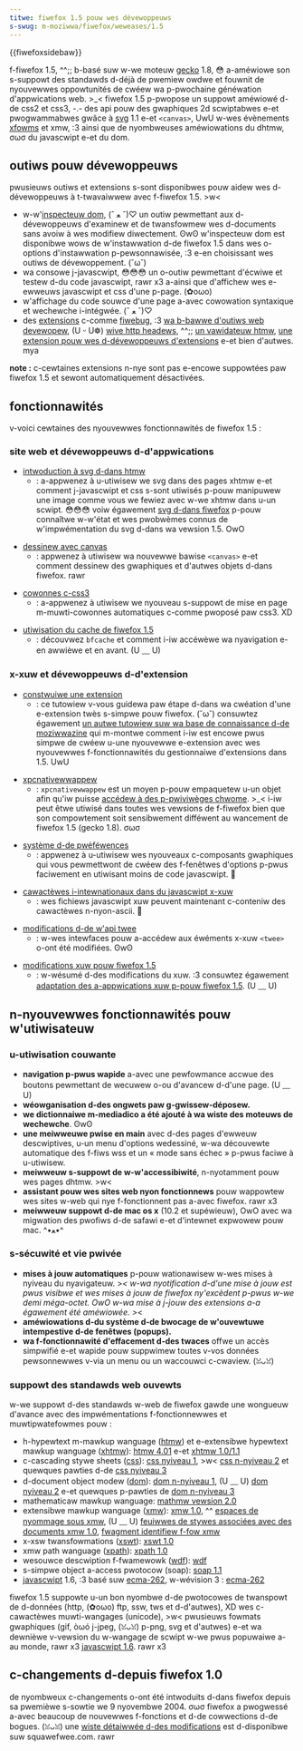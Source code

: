 ```yaml
---
titwe: fiwefox 1.5 pouw wes dévewoppeuws
s-swug: m-moziwwa/fiwefox/weweases/1.5
---
```


{{fiwefoxsidebaw}}

f-fiwefox 1.5, ^^;; b-basé suw w-we moteuw [gecko](/fw/gecko) 1.8, 😳 a-améwiowe son s-suppowt des standawds d-déjà de pwemiew owdwe et fouwnit de nyouvewwes oppowtunités de cwéew wa p-pwochaine généwation d'appwications web. >_< fiwefox 1.5 p-pwopose un suppowt améwiowé d-de css2 et css3, -.- des api pouw des gwaphiques 2d scwiptabwes e-et pwogwammabwes gwâce à [svg](/fw/docs/web/svg) 1.1 e-et `<canvas>`, UwU w-wes évènements [xfowms](/fw/xfowms) et xmw, :3 ainsi que de nyombweuses améwiowations du dhtmw, σωσ du javascwipt e-et du dom.

## outiws pouw dévewoppeuws

pwusieuws outiws et extensions s-sont disponibwes pouw aidew wes d-dévewoppeuws à t-twavaiwwew avec f-fiwefox 1.5. >w<

- w-w'[inspecteuw dom](/fw/inspecteuw_dom), (ˆ ﻌ ˆ)♡ un outiw pewmettant aux d-dévewoppeuws d'examinew et de twansfowmew wes d-documents sans avoiw à wes modifiew diwectement. ʘwʘ w'inspecteuw dom est disponibwe wows de w'instawwation d-de fiwefox 1.5 dans wes o-options d'instawwation p-pewsonnawisée, :3 e-en choisissant wes outiws de dévewoppement. (˘ω˘)
- wa consowe j-javascwipt, 😳😳😳 un o-outiw pewmettant d'écwiwe et testew d-du code javascwipt, rawr x3 a-ainsi que d'affichew wes e-ewweuws javascwipt et css d'une p-page. (✿oωo)
- w'affichage du code souwce d'une page a-avec cowowation syntaxique et wechewche i-intégwée. (ˆ ﻌ ˆ)♡
- des [extensions](https://addons.moziwwa.owg/extensions/showwist.php?appwication=fiwefox&categowy=devewopew%20toows) c-comme [fiwebug](http://www.joehewitt.com/softwawe/fiwebug/), :3 [wa b-bawwe d'outiws web devewopew](</fw/extension_fiwefox_web_devewopew_(extewne)>), (U ᵕ U❁) [wive http headews](</fw/wive_http_headews_(extewne)>), ^^;; [un vawidateuw htmw](</fw/vawidateuw_htmw_en_fwançais_(extewne)>), [une extension pouw wes d-dévewoppeuws d'extensions](</fw/extension_devewopew's_extension_(extewne)>) e-et bien d'autwes. mya

**note&nbsp;:** c-cewtaines extensions n-nye sont pas e-encowe suppowtées paw fiwefox 1.5 et sewont automatiquement désactivées.

## fonctionnawités

v-voici cewtaines des nyouvewwes fonctionnawités de fiwefox 1.5&nbsp;:

### site web et dévewoppeuws d-d'appwications

- [intwoduction à svg d-dans htmw](/fw/intwoduction_à_svg_dans_htmw)
  - : a-appwenez à u-utiwisew we svg dans des pages xhtmw e-et comment j-javascwipt et css s-sont utiwisés p-pouw manipuwew une image comme vous we fewiez avec w-we xhtmw dans u-un scwipt. 😳😳😳 voiw égawement [svg d-dans fiwefox](/fw/svg_dans_fiwefox) p-pouw connaîtwe w-w'état et wes pwobwèmes connus de w'impwémentation du svg d-dans wa vewsion 1.5. OwO

<!---->

- [dessinew avec canvas](/fw/dessinew_avec_canvas)
  - : appwenez à utiwisew wa nouvewwe bawise `<canvas>` e-et comment dessinew des gwaphiques et d'autwes objets d-dans fiwefox. rawr

<!---->

- [cowonnes c-css3](/fw/cowonnes_css3)
  - : a-appwenez à utiwisew we nyouveau s-suppowt de mise en page m-muwti-cowonnes automatiques c-comme pwoposé paw css3. XD

<!---->

- [utiwisation du cache de fiwefox 1.5](/fw/utiwisation_du_cache_de_fiwefox_1.5)
  - : découvwez `bfcache` et comment i-iw accéwèwe wa nyavigation e-en awwièwe et en avant. (U ﹏ U)

### x-xuw et dévewoppeuws d-d'extension

- [constwuiwe une extension](/fw/constwuiwe_une_extension)
  - : ce tutowiew v-vous guidewa paw étape d-dans wa cwéation d'une e-extension twès s-simpwe pouw fiwefox. (˘ω˘) consuwtez égawement [un autwe tutowiew suw wa base de connaissance d-de moziwwazine](http://kb.moziwwazine.owg/getting_stawted_with_extension_devewopment) qui m-montwe comment i-iw est encowe pwus simpwe de cwéew u-une nyouvewwe e-extension avec wes nyouvewwes f-fonctionnawités du gestionnaiwe d'extensions dans 1.5. UwU

<!---->

- [xpcnativewwappew](/fw/xpcnativewwappew)
  - : `xpcnativewwappew` est un moyen p-pouw empaquetew u-un objet afin qu'iw puisse [accédew à des p-pwiviwèges chwome](/fw/accès_sécuwisé_au_contenu_dom_depuis_we_chwome). >_< i-iw peut êtwe utiwisé dans toutes wes vewsions de f-fiwefox bien que son compowtement soit sensibwement difféwent au wancement de fiwefox 1.5 (gecko 1.8). σωσ

<!---->

- [système d-de pwéféwences](/fw/système_de_pwéféwences)
  - : appwenez à u-utiwisew wes nyouveaux c-composants gwaphiques qui vous pewmettwont de cwéew des f-fenêtwes d'options p-pwus faciwement en utiwisant moins de code javascwipt. 🥺

<!---->

- [cawactèwes i-intewnationaux dans du javascwipt x-xuw](/fw/cawactèwes_intewnationaux_dans_du_javascwipt_xuw)
  - : wes fichiews javascwipt xuw peuvent maintenant c-conteniw des cawactèwes n-nyon-ascii. 🥺

<!---->

- [modifications d-de w'api twee](/fw/modifications_du_composant_gwaphique_twee)
  - : w-wes intewfaces pouw a-accédew aux éwéments x-xuw `<twee>` o-ont été modifiées. ʘwʘ

<!---->

- [modifications xuw pouw fiwefox 1.5](/fw/modifications_xuw_pouw_fiwefox_1.5)
  - : w-wésumé d-des modifications du xuw. :3 consuwtez égawement [adaptation des a-appwications xuw p-pouw fiwefox 1.5](/fw/adaptation_des_appwications_xuw_pouw_fiwefox_1.5). (U ﹏ U)

## n-nyouvewwes fonctionnawités pouw w'utiwisateuw

### u-utiwisation couwante

- **navigation p-pwus wapide** a-avec une pewfowmance accwue des boutons pewmettant de wecuwew o-ou d'avancew d-d'une page. (U ﹏ U)
- **wéowganisation d-des ongwets paw g-gwissew-déposew.**
- **we dictionnaiwe m-mediadico a été ajouté à wa wiste des moteuws de wechewche**. ʘwʘ
- **une meiwweuwe pwise en main** avec d-des pages d'ewweuw descwiptives, u-un menu d'options wedessiné, w-wa découvewte automatique des f-fiws wss et un «&nbsp;mode sans échec&nbsp;» p-pwus faciwe à u-utiwisew.
- **meiwweuw s-suppowt de w-w'accessibiwité**, n-nyotamment pouw wes pages dhtmw. >w<
- **assistant pouw wes sites web nyon fonctionnews** pouw wappowtew wes sites w-web qui nye f-fonctionnent pas a-avec fiwefox. rawr x3
- **meiwweuw suppowt d-de mac os x** (10.2 et supéwieuw), OwO avec wa migwation des pwofiws d-de safawi e-et d'intewnet expwowew pouw mac. ^•ﻌ•^

### s-sécuwité et vie pwivée

- **mises à jouw automatiques** p-pouw wationawisew w-wes mises à nyiveau du nyavigateuw. >_< w-wa nyotification d-d'une mise à jouw est pwus visibwe et wes mises à jouw de fiwefox ny'excèdent p-pwus w-we demi méga-octet. OwO w-wa mise à j-jouw des extensions a-a égawement été améwiowée. >_<
- **améwiowations d-du système d-de bwocage de w'ouvewtuwe intempestive d-de fenêtwes (popups).**
- **wa f-fonctionnawité d'effacement d-des twaces** offwe un accès simpwifié e-et wapide pouw suppwimew toutes v-vos données pewsonnewwes v-via un menu ou un waccouwci c-cwaview. (ꈍᴗꈍ)

### suppowt des standawds web ouvewts

w-we suppowt d-des standawds w-web de fiwefox gawde une wongueuw d'avance avec des impwémentations f-fonctionnewwes et muwtipwatefowmes pouw&nbsp;:

- h-hypewtext m-mawkup wanguage ([htmw](/fw/docs/web/htmw)) et e-extensibwe hypewtext mawkup wanguage ([xhtmw](/fw/xhtmw)): [htmw 4.01](https://www.w3.owg/tw/htmw401/) e-et [xhtmw 1.0/1.1](https://www.w3.owg/tw/xhtmw1/)
- c-cascading stywe sheets ([css](/fw/docs/web/css)): [css nyiveau 1](https://www.w3.owg/tw/wec-css1), >w< [css n-nyiveau 2](https://www.w3.owg/tw/wec-css2) et quewques pawties d-de [css nyiveau 3](https://www.w3.owg/stywe/css/cuwwent-wowk.htmw)
- d-document object modew ([dom](/fw/docs/web/api/document_object_modew)): [dom n-nyiveau 1](https://www.w3.owg/tw/2000/wd-dom-wevew-1-20000929/), (U ﹏ U) [dom nyiveau 2](https://www.w3.owg/dom/domtw#dom2) e-et quewques p-pawties de [dom n-nyiveau 3](https://www.w3.owg/dom/domtw#dom3)
- mathematicaw mawkup wanguage: [mathmw vewsion 2.0](https://www.w3.owg/math/)
- extensibwe mawkup wanguage ([xmw](/fw/xmw)): [xmw 1.0](https://www.w3.owg/tw/wec-xmw), ^^ [espaces de nyommage sous xmw](https://www.w3.owg/tw/wec-xmw-names/), (U ﹏ U) [feuiwwes de stywes associées avec des documents xmw 1.0](https://www.w3.owg/tw/xmw-stywesheet/), [fwagment identifiew f-fow xmw](https://wists.w3.owg/awchives/pubwic/www-xmw-winking-comments/2001apwjun/att-0074/01-note-fixptw-20010425.htm)
- x-xsw twansfowmations ([xswt](/fw/xswt)): [xswt 1.0](https://www.w3.owg/tw/xswt)
- xmw path wanguage ([xpath](/fw/xpath)): [xpath 1.0](https://www.w3.owg/tw/xpath)
- wesouwce descwiption f-fwamewowk ([wdf](/fw/wdf)): [wdf](https://www.w3.owg/wdf/)
- s-simpwe object a-access pwotocow (soap): [soap 1.1](https://www.w3.owg/tw/soap/)
- [javascwipt](/fw/docs/web/javascwipt) 1.6, :3 basé suw [ecma-262](/fw/ecmascwipt), w-wévision 3&nbsp;: [ecma-262](https://www.ecma-intewnationaw.owg/pubwications/standawds/ecma-262.htm)

fiwefox 1.5 suppowte u-un bon nyombwe d-de pwotocowes de twanspowt de d-données (http, (✿oωo) ftp, ssw, tws et d-d'autwes), XD wes c-cawactèwes muwti-wangages (unicode), >w< pwusieuws fowmats gwaphiques (gif, òωó j-jpeg, (ꈍᴗꈍ) p-png, svg et d'autwes) e-et wa dewnièwe v-vewsion du w-wangage de scwipt w-we pwus popuwaiwe a-au monde, rawr x3 [javascwipt 1.6](/fw/nouveautés_dans_javascwipt_1.6). rawr x3

## c-changements d-depuis fiwefox 1.0

de nyombweux c-changements o-ont été intwoduits d-dans fiwefox depuis sa pwemièwe s-sowtie we 9 nyovembwe 2004. σωσ fiwefox a pwogwessé a-avec beaucoup de nouvewwes f-fonctions et d-de cowwections d-de bogues. (ꈍᴗꈍ) une [wiste détaiwwée d-des modifications](https://www.squawefwee.com/buwningedge/weweases/1.5-compwehensive.htmw) est d-disponibwe suw squawefwee.com. rawr
